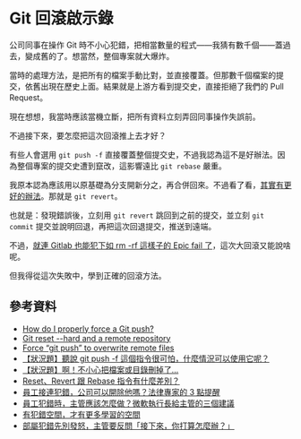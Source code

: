 # Git 回滾啟示錄

公司同事在操作 Git 時不小心犯錯，把相當數量的程式——我猜有數千個——蓋過去，變成舊的了。想當然，整個專案就大爆炸。

當時的處理方法，是把所有的檔案手動比對，並直接覆蓋。但那數千個檔案的提交，依舊出現在歷史上面。結果就是上游方看到提交史，直接拒絕了我們的 Pull Request。

現在想想，我當時應該當機立斷，把所有資料立刻弄回同事操作失誤前。

不過接下來，要怎麼把這次回滾推上去才好？

有些人會選用 `git push -f` 直接覆蓋整個提交史，不過我認為這不是好辦法。因為整個專案的提交史遭到竄改，這影響遠比 `git rebase` 嚴重。

我原本認為應該用以原基礎為分支開新分之，再合併回來。不過看了看，[其實有更好的辦法](https://stackoverflow.com/questions/5509543/how-do-i-properly-force-a-git-push)。那就是 `git revert`。

也就是：發現錯誤後，立刻用 `git revert` 跳回到之前的提交，並立刻 `git commit` 提交並說明回退，再把這次回退提交，推送到遠端。

不過，[就連 Gitlab 也能犯下如 rm -rf 這樣子的 Epic fail 了](https://about.gitlab.com/2017/02/01/gitlab-dot-com-database-incident/)，這次大回滾又能說啥呢。

但我得從這次失敗中，學到正確的回滾方法。

## 參考資料

* [How do I properly force a Git push?](https://stackoverflow.com/questions/5509543/how-do-i-properly-force-a-git-push)
* [Git reset --hard and a remote repository](https://stackoverflow.com/questions/1377845/git-reset-hard-and-a-remote-repository)
* [Force “git push” to overwrite remote files](https://stackoverflow.com/questions/10510462/force-git-push-to-overwrite-remote-files)
* [【狀況題】聽說 git push -f 這個指令很可怕，什麼情況可以使用它呢？](https://gitbook.tw/chapters/github/using-force-push.html)
* [【狀況題】啊！不小心把檔案或目錄刪掉了…](https://gitbook.tw/chapters/using-git/recover-deleted-files.html)
* [Reset、Revert 跟 Rebase 指令有什麼差別？](https://gitbook.tw/chapters/rewrite-history/reset-revert-and-rebase.html)
* [員工接連犯錯，公司可以開除他嗎？法律專家的 3 點提醒](https://www.managertoday.com.tw/books/view/56081)
* [員工犯錯時，主管應該怎麼做？微軟執行長給主管的三個建議](https://www.managertoday.com.tw/articles/view/54239)
* [有犯錯空間，才有更多學習的空間](https://www.managertoday.com.tw/columns/view/16214)
* [部屬犯錯先別發怒，主管要反問「接下來，你打算怎麼辦？」](https://www.managertoday.com.tw/articles/view/50943)